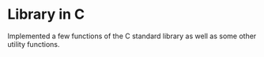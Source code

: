# Library in C

Implemented a few functions of the C standard library as well as some other utility functions.
